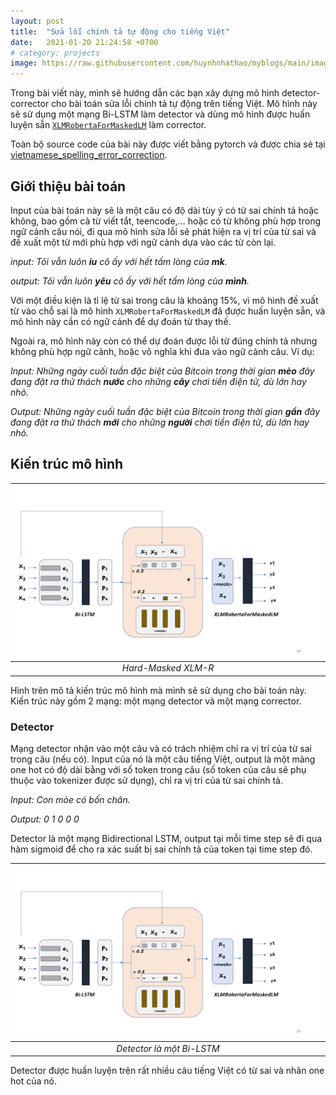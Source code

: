 ```yaml
---
layout: post
title:  "Sửa lỗi chính tả tự động cho tiếng Việt"
date:   2021-01-20 21:24:58 +0700
# category: projects
image: https://raw.githubusercontent.com/huynhnhathao/myblogs/main/images/vietnamese_spelling_error_correction/hardmasked.png
---
```


Trong bài viết này, mình sẽ hướng dẫn các bạn xây dựng mô hình detector-corrector cho bài toán sửa lỗi chính tả tự động trên tiếng Việt. Mô hình này sẽ sử dụng một mạng Bi-LSTM làm detector và dùng mô hình được huấn luyện sẵn [`XLMRobertaForMaskedLM`][xlm-masklm] làm corrector.

Toàn bộ source code của bài này được viết bằng pytorch và được chia sẻ tại [vietnamese_spelling_error_correction][github_project_link].

## Giới thiệu bài toán

Input của bài toán này sẽ là một câu có độ dài tùy ý có từ sai chính tả hoặc không, bao gồm cả từ viết tắt, teencode,… hoặc có từ không phù hợp trong ngữ cảnh câu nói, đi qua mô hình sửa lỗi sẽ phát hiện ra vị trí của từ sai và đề xuất một từ mới phù hợp với ngữ cảnh dựa vào các từ còn lại. 


*input:  Tôi vẫn luôn **iu** cô ấy với hết tấm lòng của **mk**.*

*output:  Tôi vẫn luôn **yêu** cô ấy với hết tấm lòng của **mình**.*

Với một điều kiện là tỉ lệ từ sai trong câu là khoảng 15%, vì mô hình đề xuất từ vào chỗ sai là mô hình `XLMRobertaForMaskedLM`  đã được huấn luyện sẵn, và mô hình này cần có ngữ cảnh để dự đoán từ thay thế.

Ngoài ra, mô hình này còn có thể dự đoán được lỗi từ đúng chính tả nhưng không phù hợp ngữ cảnh, hoặc vô nghĩa khi đưa vào ngữ cảnh câu. Ví dụ:

*Input: Những ngày cuối tuần đặc biệt của Bitcoin trong thời gian **mèo** đây đang đặt ra thử thách **nước** cho những **cây** chơi tiền điện tử, dù lớn hay nhỏ.*

*Output: Những ngày cuối tuần đặc biệt của Bitcoin trong thời gian **gần** đây đang đặt ra thử thách **mới** cho những **người** chơi tiền điện tử, dù lớn hay nhỏ.*

## Kiến trúc mô hình

| ![HardMaskedXLMR.png](https://raw.githubusercontent.com/huynhnhathao/myblogs/main/images/vietnamese_spelling_error_correction/hardmasked.png) | 
|:--:| 
| *Hard-Masked XLM-R* |


Hình trên mô tả kiến trúc mô hình mà mình sẽ sử dụng cho bài toán này. Kiến trúc này gồm 2 mạng: một mạng detector và một mạng corrector.

### Detector
Mạng detector nhận vào một câu và có trách nhiệm chỉ ra vị trí của từ sai trong câu (nếu có). Input của nó là một câu tiếng Việt, output là một mảng one hot có độ dài bằng với số token trong câu (số token của câu sẽ phụ thuộc vào tokenizer được sử dụng), chỉ ra vị trí của từ sai chính tả.

*Input: Con mòe có bốn chân.*

*Output: 0 1 0 0 0*

Detector là một mạng Bidirectional LSTM,  output tại mỗi time step sẽ đi qua hàm sigmoid để cho ra xác suất bị sai chính tả của token tại time step đó.

| ![bilstm.png](https://raw.githubusercontent.com/huynhnhathao/myblogs/main/images/vietnamese_spelling_error_correction/hardmasked.png) | 
|:--:| 
| *Detector là một Bi-LSTM* |

Detector được huấn luyện trên rất nhiều câu tiếng Việt có từ sai và nhãn one hot của nó. 











[xlm-masklm]: https://huggingface.co/transformers/model_doc/xlmroberta.html#xlmrobertaformaskedlm
[github_project_link]: https://github.com/huynhnhathao/vietnamese_spelling_error_correction